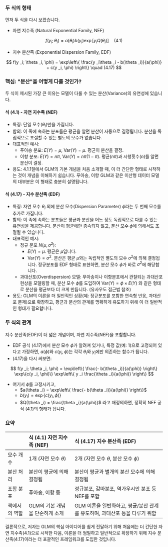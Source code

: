 ### 두 식의 형태

먼저 두 식을 다시 보겠습니다.

*   자연 지수족 (Natural Exponential Family, NEF)

$$ f(y _i; \theta _i) = a(\theta _i) b(y _i) \exp[y _i Q(\theta _i)] \quad (4.1) $$

*   지수 분산족 (Exponential Dispersion Family, EDF)

$$ f(y _i; \theta _i, \phi) = \exp\left\{ \frac{y _i\theta _i - b(\theta _i)}{a(\phi)} + c(y _i, \phi) \right\} \quad (4.17) $$

### 핵심: "분산"을 어떻게 다룰 것인가?

두 식이 제시된 가장 큰 이유는 모델이 다룰 수 있는 분산(Variance)의 유연성에 있습니다.

#### 식 (4.1) - 자연 지수족 (NEF)

*   특징: 단일 모수($\theta _i$)만을 가집니다.
*   함의: 이 족에 속하는 분포들은 평균을 알면 분산이 자동으로 결정됩니다. 분산을 독립적으로 조절할 수 있는 별도의 모수가 없습니다.
*   대표적인 예시:
    *   푸아송 분포: $E(Y) = \mu$, $\text{Var}(Y) = \mu$. 평균이 분산을 결정.
    *   이항 분포: $E(Y) = n\pi$, $\text{Var}(Y) = n\pi(1-\pi)$. 평균($n\pi$)과 시행횟수($n$)를 알면 분산이 결정.
*   용도: 4.1.1절에서 GLM의 기본 개념을 처음 소개할 때, 이 더 간단한 형태로 시작하는 것이 개념을 이해하기 쉽습니다. 푸아송, 이항 GLM과 같은 이산형 데이터 모델의 대부분은 이 형태로 충분히 설명됩니다.

#### 식 (4.17) - 지수 분산족 (EDF)

*   특징: 자연 모수 $\theta _i$ 외에 분산 모수(Dispersion Parameter) $\phi$라는 두 번째 모수를 추가로 가집니다.
*   함의: 이 족에 속하는 분포들은 평균과 분산을 어느 정도 독립적으로 다룰 수 있는 유연성을 제공합니다. 분산이 평균에만 종속되지 않고, 분산 모수 $\phi$에 의해서도 조절될 수 있습니다.
*   대표적인 예시:
    *   정규 분포 $N(\mu, \sigma^2)$:
        *   $E(Y) = \mu$. 평균은 $\mu$입니다.
        *   $\text{Var}(Y) = \sigma^2$. 분산은 평균 $\mu$와는 독립적인 별도의 모수 $\sigma^2$에 의해 결정됩니다. 정규분포를 EDF 형태로 표현하면, 분산 모수 $\phi$가 바로 $\sigma^2$에 해당합니다.
    *   과대산포(Overdispersion) 모델: 푸아송이나 이항분포에서 관찰되는 과대산포 현상을 모델링할 때, 분산 모수 $\phi$를 도입하여 $\text{Var}(Y) = \phi \times E(Y)$ 와 같은 형태로 분산을 평균보다 더 크게 만듭니다. (유사우도 접근법 참조)
*   용도: GLM의 이론을 더 일반적인 상황(예: 정규분포를 포함한 연속형 반응, 과대산포 문제)으로 확장하고, 평균과 분산의 관계를 명확하게 유도하기 위해 이 더 일반적인 형태가 필요합니다.

### 두 식의 관계

지수 분산족(EDF)이 더 넓은 개념이며, 자연 지수족(NEF)을 포함합니다.

*   EDF 공식 (4.17)에서 분산 모수 $\phi$가 알려져 있거나, 특정 값(예: 1)으로 고정되어 있다고 가정하면, $a(\phi)$와 $c(y _i, \phi)$는 각각 $\theta _i$와 $y _i$에만 의존하는 함수가 됩니다.
*   (4.17)을 다시 써보면:

$$ f(y _i; \theta _i, \phi) = \exp\left\{ \frac{- b(\theta _i)}{a(\phi)} \right\} \exp\{c(y _i, \phi)\} \exp\left\{ y _i \frac{\theta _i}{a(\phi)} \right\} $$

*   여기서 $\phi$를 고정시키고,
    *   $a(\theta _i) = \exp\left\{ \frac{- b(\theta _i)}{a(\phi)} \right\}$
    *   $b(y _i) = \exp\{c(y _i, \phi)\}$
    *   $Q(\theta _i) = \frac{\theta _i}{a(\phi)}$
    라고 재정의하면, 정확히 NEF 공식 (4.1)의 형태가 됩니다.

### 요약

| | 식 (4.1) 자연 지수족 (NEF) | 식 (4.17) 지수 분산족 (EDF) |
| :--- | :--- | :--- |
| 모수 개수 | 1개 (자연 모수 $\theta$) | 2개 (자연 모수 $\theta$, 분산 모수 $\phi$) |
| 분산 처리 | 분산이 평균에 의해 결정됨 | 분산이 평균과 별개의 분산 모수에 의해 결정됨 |
| 포함 분포 | 푸아송, 이항 등 | 정규분포, 감마분포, 역가우시안 분포 등 NEF를 포함 |
| 책에서의 역할 | GLM의 기본 개념을 단순하게 소개 | GLM 이론을 일반화하고, 평균/분산 관계를 유도하며, 과대산포 등을 다루기 위함 |

결론적으로, 저자는 GLM의 핵심 아이디어를 쉽게 전달하기 위해 처음에는 더 간단한 자연 지수족(4.1)으로 시작한 다음, 이론을 더 엄밀하고 일반적으로 확장하기 위해 지수 분산족(4.17)이라는 더 포괄적인 프레임워크를 도입한 것입니다.
